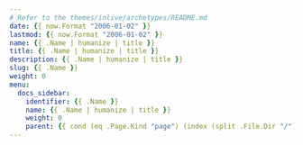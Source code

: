 ```yaml
---
# Refer to the themes/inlive/archetypes/README.md
date: {{ now.Format "2006-01-02" }}
lastmod: {{ now.Format "2006-01-02" }}
name: {{ .Name | humanize | title }}
title: {{ .Name | humanize | title }}
description: {{ .Name | humanize | title }}
slug: {{ .Name }}
weight: 0
menu:
  docs_sidebar:
    identifier: {{ .Name }}
    name: {{ .Name | humanize | title }}
    weight: 0
    parent: {{ cond (eq .Page.Kind "page") (index (split .File.Dir "/") (sub (len (split .File.Dir "/")) 2)) "" }}
---
```

